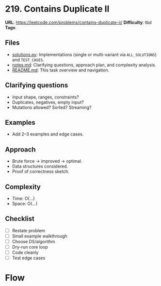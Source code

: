 # 219. Contains Duplicate II

**URL**: <https://leetcode.com/problems/contains-duplicate-ii/>
**Difficulty**: tbd
**Tags**:

## Files

- [solutions.py](solutions.py): Implementations (single or multi-variant via `ALL_SOLUTIONS`) and `TEST_CASES`.
- [notes.md](notes.md): Clarifying questions, approach plan, and complexity analysis.
- [README.md](README.md): This task overview and navigation.

## Clarifying questions

- Input shape, ranges, constraints?
- Duplicates, negatives, empty input?
- Mutations allowed? Sorted? Streaming?

## Examples

- Add 2–3 examples and edge cases.

## Approach

- Brute force -> improved -> optimal.
- Data structures considered.
- Proof of correctness sketch.

## Complexity

- Time: O(...)
- Space: O(...)

## Checklist

- [ ] Restate problem
- [ ] Small example walkthrough
- [ ] Choose DS/algorithm
- [ ] Dry-run core loop
- [ ] Code cleanly
- [ ] Test edge cases

# Flow
